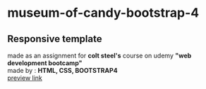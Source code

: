 # museum-of-candy-bootstrap-4
## Responsive template 
 made as an assignment for **colt steel's**  course on udemy **"web development bootcamp"** <br/>
 made by : **HTML, CSS, BOOTSTRAP4**<br/>
 [preview link](https://karima-hussein.github.io/museum-of-candy-bootstrap-4)
